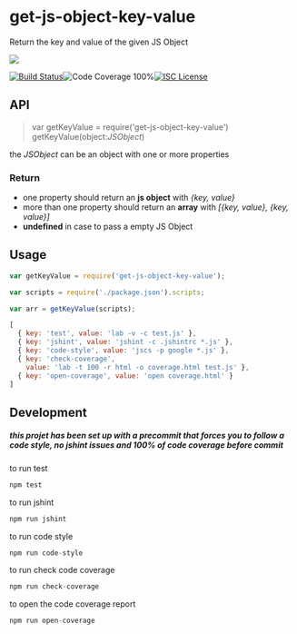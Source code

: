 # get-js-object-key-value

Return the key and value of the given JS Object

<a href="https://nodei.co/npm/get-js-object-key-value/"><img src="https://nodei.co/npm/get-js-object-key-value.png?downloads=true"></a>

[![Build Status](https://img.shields.io/badge/build-passing-brightgreen.svg?style=flat-square)](https://travis-ci.org/joaquimserafim/get-js-object-key-value)![Code Coverage 100%](https://img.shields.io/badge/code%20coverage-100%25-green.svg?style=flat-square)[![ISC License](https://img.shields.io/badge/license-ISC-blue.svg?style=flat-square)](https://github.com/joaquimserafim/get-js-object-key-value/blob/master/LICENSE)

## API

>var getKeyValue = require('get-js-object-key-value')
>getKeyValue(object:*JSObject*)

the *JSObject* can be an object with one or more properties 

### Return

*   one property should return an **js object** with *{key, value}*
*   more than one property should return an **array** with *[{key, value}, {key, value}]*
*   **undefined** in case to pass a empty JS Object

## Usage

``` js
var getKeyValue = require('get-js-object-key-value');

var scripts = require('./package.json').scripts;

var arr = getKeyValue(scripts);

[ 
  { key: 'test', value: 'lab -v -c test.js' },
  { key: 'jshint', value: 'jshint -c .jshintrc *.js' },
  { key: 'code-style', value: 'jscs -p google *.js' },
  { key: 'check-coverage',
    value: 'lab -t 100 -r html -o coverage.html test.js' },
  { key: 'open-coverage', value: 'open coverage.html' }
]

```

## Development

##### this projet has been set up with a precommit that forces you to follow a code style, no jshint issues and 100% of code coverage before commit


to run test
``` js
npm test
```

to run jshint
``` js
npm run jshint
```

to run code style
``` js
npm run code-style
```

to run check code coverage
``` js
npm run check-coverage
```

to open the code coverage report
``` js
npm run open-coverage
```

